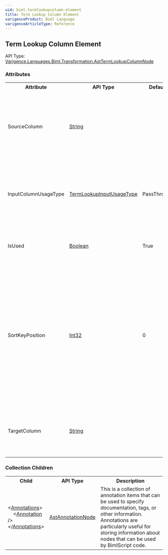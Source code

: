 ```yaml
---
uid: biml-termlookupcolumn-element
title: Term Lookup Column Element
varigenceProduct: Biml Language
varigenceArticleType: Reference
---
```

## Term Lookup Column Element<div class="AssemblyInfoGroup"><div class="CrossReferenceGroup"><div class="CrossReferenceHeader">API Type:</div><div class="CrossReferenceValue"><a href="../api-reference/Varigence.Languages.Biml.Transformation.AstTermLookupColumnNode.html">Varigence.Languages.Biml.Transformation.AstTermLookupColumnNode</a></div></div></div><div class="AttributeGroup"><h3>Attributes</h3><table id="AttributeList" class="AttributeList"><tbody><tr><th class="AttributeNameColumnHeader">Attribute</th><th class="AttributeTypeColumnHeader">API Type</th><th class="AttributeDefaultColumnHeader">Default</th><th class="AttributeSummaryColumnHeader">Description</th></tr><tr class="ad0"><td class="AttributeName">SourceColumn</td><td class="AttributeType"><a href="https://msdn.microsoft.com/en-us/library/System.String.aspx">String</a></td><td class="AttributeDefault">&nbsp;</td><td class="AttributeSummary"><div class ="SummaryItem">This value specifies the name of the source column in the data flow path mapping. This is a required property</div></td></tr><tr class="ad1"><td class="AttributeName">InputColumnUsageType</td><td class="AttributeType"><a href="../api-reference/Varigence.Languages.Biml.Transformation.TermLookupInputUsageType.html">TermLookupInputUsageType</a></td><td class="AttributeDefault">PassThrough</td><td class="AttributeSummary"><div class ="SummaryItem">This value specifies how the input column is used to perform the term lookup operation. The default is PassThrough. </div></td></tr><tr class="ad0"><td class="AttributeName">IsUsed</td><td class="AttributeType"><a href="https://msdn.microsoft.com/en-us/library/System.Boolean.aspx">Boolean</a></td><td class="AttributeDefault">True</td><td class="AttributeSummary"><div class ="SummaryItem">This value specifies whether the dataflow column is used. </div></td></tr><tr class="ad1"><td class="AttributeName">SortKeyPosition</td><td class="AttributeType"><a href="https://msdn.microsoft.com/en-us/library/System.Int32.aspx">Int32</a></td><td class="AttributeDefault">0</td><td class="AttributeSummary"><div class ="SummaryItem">This value specifies where the parent column is situated in the sort order.  For example if the rows were first sorted by 2 other columns, then the value would be 3.  If this column was not used for sorting, it's value should be 0. </div></td></tr><tr class="ad0"><td class="AttributeName">TargetColumn</td><td class="AttributeType"><a href="https://msdn.microsoft.com/en-us/library/System.String.aspx">String</a></td><td class="AttributeDefault">&nbsp;</td><td class="AttributeSummary"><div class ="SummaryItem">This value specifies the name of the destination column in the data flow path mapping. </div></td></tr></tbody></table></div><div class="ChildGroup">### Collection Children<table id="ChildList" class="ChildList"><tbody><tr><th class="ChildNameColumnHeader">Child</th><th class="ChildTypeColumnHeader">API Type</th><th class="ChildSummaryColumnHeader">Description</th></tr><tr class="cd0"><td class="ChildName"><span class="punc">&lt;</span><a href=Varigence.Languages.Biml.AstNode_Annotations.html">Annotations</a><span class="punc">&gt;</span><br />&nbsp;&nbsp;&nbsp;&nbsp;<span class="punc">&lt;</span><a href=Varigence.Languages.Biml.AstAnnotationNode.html">Annotation</a> <span class="punc">/&gt;</span><br /><span class="punc">&lt;/</span><a href=Varigence.Languages.Biml.AstNode_Annotations.html">Annotations</a><span class="punc">&gt;</span></td><td class="ChildType"><a href="../api-reference/Varigence.Languages.Biml.AstAnnotationNode.html">AstAnnotationNode</a></td><td class="ChildSummary"><div class ="SummaryItem">This is a collection of annotation items that can be used to specify documentation, tags, or other information.  Annotations are particularly useful for storing information about nodes that can be used by BimlScript code. </div> </td></tr></tbody></table></div>
